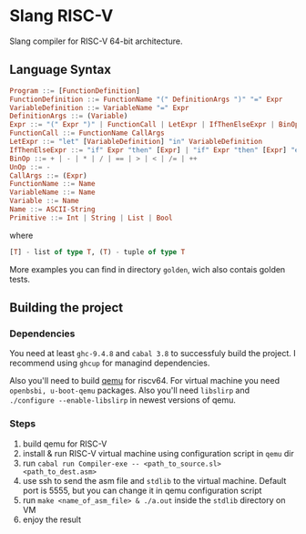 # Slang RISC-V
Slang compiler for RISC-V 64-bit architecture.

## Language Syntax
```Haskell
Program ::= [FunctionDefinition]
FunctionDefinition ::= FunctionName "(" DefinitionArgs ")" "=" Expr
VariableDefinition ::= VariableName "=" Expr
DefinitionArgs ::= (Variable)
Expr ::= "(" Expr ")" | FunctionCall | LetExpr | IfThenElseExpr | BinOp Expr Expr | UnOp Expr | Primitive
FunctionCall ::= FunctionName CallArgs
LetExpr ::= "let" [VariableDefinition] "in" VariableDefinition
IfThenElseExpr ::= "if" Expr "then" [Expr] | "if" Expr "then" [Expr] "else" [Expr]
BinOp ::= + | - | * | / | == | > | < | /= | ++
UnOp ::= -
CallArgs ::= (Expr)
FunctionName ::= Name
VariableName ::= Name
Variable ::= Name
Name ::= ASCII-String
Primitive ::= Int | String | List | Bool
```
where
```Haskell
[T] - list of type T, (T) - tuple of type T
```
More examples you can find in directory ```golden```, wich also contais golden tests.

## Building the project
### Dependencies
You need at least ```ghc-9.4.8``` and ```cabal 3.8``` to successfuly build the project. I recommend using ```ghcup``` for managind dependencies.

Also you'll need to build [qemu](https://github.com/qemu/qemu) for riscv64.
For virtual machine you need ```openbsbi, u-boot-qemu``` packages. Also you'll need ```libslirp``` and ```./configure --enable-libslirp``` in newest versions of qemu.

### Steps
1. build qemu for RISC-V
2. install & run RISC-V virtual machine using configuration script in ```qemu``` dir
3. run ```cabal run Compiler-exe -- <path_to_source.sl> <path_to_dest.asm>```
4. use ssh to send the asm file and ```stdlib``` to the virtual machine. Default port is 5555, but you can change it in qemu configuration script
5. run ```make <name_of_asm_file> & ./a.out``` inside the ```stdlib``` directory on VM
6. enjoy the result

